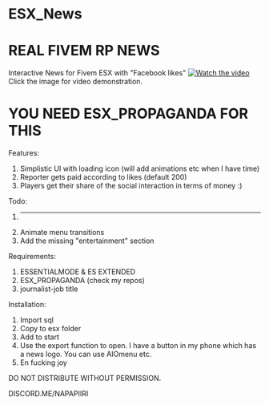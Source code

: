 # ESX_News
# REAL FIVEM RP NEWS

Interactive News for Fivem ESX with "Facebook likes"
[![Watch the video](https://i.imgur.com/NQzEMnE.jpg)](https://i.gyazo.com/e0389a1b6e44293c118e8758b23903e2.mp4)
Click the image for video demonstration.

# YOU NEED ESX_PROPAGANDA FOR THIS

Features:
1. Simplistic UI with loading icon (will add animations etc when I have time)
2. Reporter gets paid according to likes (default 200)
3. Players get their share of the social interaction in terms of money :)

Todo:  
1. -----  
2. Animate menu transitions
3. Add the missing "entertainment" section

Requirements:
1. ESSENTIALMODE & ES EXTENDED
2. ESX_PROPAGANDA (check my repos)
3. journalist-job title

Installation:
1. Import sql
2. Copy to esx folder
3. Add to start
4. Use the export function to open. I have a button in my phone which has a news logo. You can use AIOmenu etc.
5. En fucking joy

DO NOT DISTRIBUTE WITHOUT PERMISSION.

DISCORD.ME/NAPAPIIRI
